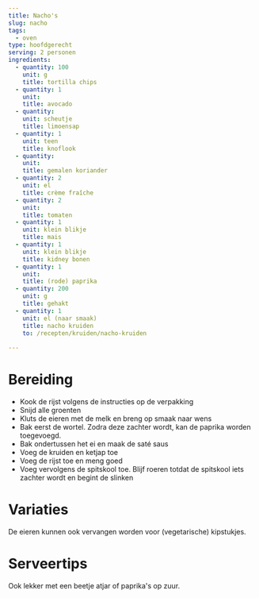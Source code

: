 ```yaml
---
title: Nacho's
slug: nacho
tags: 
  - oven
type: hoofdgerecht
serving: 2 personen
ingredients:
  - quantity: 100
    unit: g
    title: tortilla chips
  - quantity: 1
    unit:
    title: avocado
  - quantity: 
    unit: scheutje
    title: limoensap
  - quantity: 1
    unit: teen
    title: knoflook
  - quantity: 
    unit: 
    title: gemalen koriander
  - quantity: 2
    unit: el
    title: crème fraîche
  - quantity: 2
    unit: 
    title: tomaten
  - quantity: 1
    unit: klein blikje
    title: mais
  - quantity: 1
    unit: klein blikje
    title: kidney bonen
  - quantity: 1
    unit:
    title: (rode) paprika
  - quantity: 200
    unit: g
    title: gehakt
  - quantity: 1
    unit: el (naar smaak)
    title: nacho kruiden
    to: /recepten/kruiden/nacho-kruiden  
    
---
```


# Bereiding

- Kook de rijst volgens de instructies op de verpakking
- Snijd alle groenten
- Kluts de eieren met de melk en breng op smaak naar wens
- Bak eerst de wortel. Zodra deze zachter wordt, kan de paprika worden toegevoegd.
- Bak ondertussen het ei en maak de saté saus
- Voeg de kruiden en ketjap toe 
- Voeg de rijst toe en meng goed
- Voeg vervolgens de spitskool toe. Blijf roeren totdat de spitskool iets zachter wordt en begint de slinken


# Variaties

De eieren kunnen ook vervangen worden voor (vegetarische) kipstukjes.

# Serveertips

Ook lekker met een beetje atjar of paprika's op zuur.
